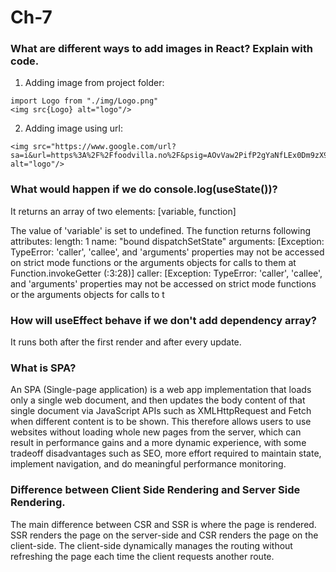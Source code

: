 # Ch-7

### What are different ways to add images in React? Explain with code.
1. Adding image from project folder:

```
import Logo from "./img/Logo.png"
<img src{Logo} alt="logo"/>
```
2. Adding image using url:

```
<img src="https://www.google.com/url?sa=i&url=https%3A%2F%2Ffoodvilla.no%2F&psig=AOvVaw2PifP2gYaNfLEx0Dm9zX9a&ust=1674022674183000&source=images&cd=vfe&ved=0CA8QjRxqFwoTCKjJoK36zfwCFQAAAAAdAAAAABAJ" alt="logo"/>
```
### What would happen if we do console.log(useState())?
It returns an array of two elements: [variable, function]

The value of 'variable' is set to undefined.
The function returns following attributes:
length: 1
name: "bound dispatchSetState"
arguments: [Exception: TypeError: 'caller', 'callee', and 'arguments' properties may not be accessed on strict mode functions or the arguments objects for calls to them at Function.invokeGetter (<anonymous>:3:28)]
caller: [Exception: TypeError: 'caller', 'callee', and 'arguments' properties may not be accessed on strict mode functions or the arguments objects for calls to t

### How will useEffect behave if we don't add dependency array?
It runs both after the first render and after every update.

### What is SPA?
An SPA (Single-page application) is a web app implementation that loads only a single web document, and then updates the body content of that single document via JavaScript APIs such as XMLHttpRequest and Fetch when different content is to be shown.
This therefore allows users to use websites without loading whole new pages from the server, which can result in performance gains and a more dynamic experience, with some tradeoff disadvantages such as SEO, more effort required to maintain state, implement navigation, and do meaningful performance monitoring.

### Difference between Client Side Rendering and Server Side Rendering.
The main difference between CSR and SSR is where the page is rendered. SSR renders the page on the server-side and CSR renders the page on the client-side. The client-side dynamically manages the routing without refreshing the page each time the client requests another route.
